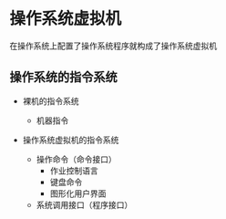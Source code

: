 <!--
 * @Descripttion: 
 * @version: 
 * @Author: WangQing
 * @email: 2749374330@qq.com
 * @Date: 2019-12-24 19:59:45
 * @LastEditors: WangQing
 * @LastEditTime: 2019-12-24 20:07:09
 -->
# 操作系统虚拟机

在操作系统上配置了操作系统程序就构成了操作系统虚拟机

## 操作系统的指令系统

- 裸机的指令系统
    - 机器指令

- 操作系统虚拟机的指令系统
    - 操作命令（命令接口）
        - 作业控制语言
        - 键盘命令
        - 图形化用户界面
    - 系统调用接口（程序接口）